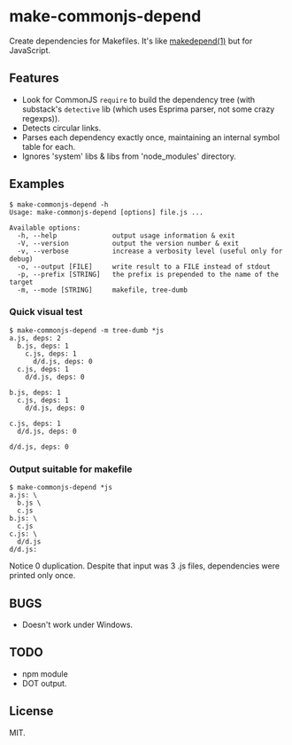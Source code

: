 # make-commonjs-depend

Create dependencies for Makefiles. It's like
[makedepend(1)](http://www.xfree86.org/current/makedepend.1.html) but
for JavaScript.

## Features

* Look for CommonJS `require` to build the dependency tree (with
  substack's `detective` lib (which uses Esprima parser, not some crazy
  regexps)).
* Detects circular links.
* Parses each dependency exactly once, maintaining an internal symbol
  table for each.
* Ignores 'system' libs & libs from 'node_modules' directory.

## Examples

    $ make-commonjs-depend -h
    Usage: make-commonjs-depend [options] file.js ...

    Available options:
      -h, --help              output usage information & exit
      -V, --version           output the version number & exit
      -v, --verbose           increase a verbosity level (useful only for debug)
      -o, --output [FILE]     write result to a FILE instead of stdout
      -p, --prefix [STRING]   the prefix is prepended to the name of the target
      -m, --mode [STRING]     makefile, tree-dumb

### Quick visual test

    $ make-commonjs-depend -m tree-dumb *js
    a.js, deps: 2
      b.js, deps: 1
        c.js, deps: 1
          d/d.js, deps: 0
      c.js, deps: 1
        d/d.js, deps: 0

    b.js, deps: 1
      c.js, deps: 1
        d/d.js, deps: 0

    c.js, deps: 1
      d/d.js, deps: 0

    d/d.js, deps: 0

### Output suitable for makefile

    $ make-commonjs-depend *js
    a.js: \
      b.js \
      c.js
    b.js: \
      c.js
    c.js: \
      d/d.js
    d/d.js:

Notice 0 duplication. Despite that input was 3 .js files, dependencies
were printed only once.

## BUGS

* Doesn't work under Windows.

## TODO

* npm module
* DOT output.

## License

MIT.
